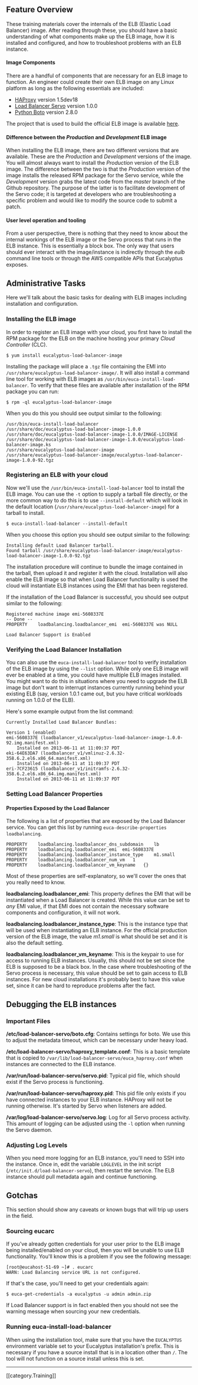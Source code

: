 ## Feature Overview
These training materials cover the internals of the ELB (Elastic Load Balancer) image. After reading through these, you should have a basic understanding of what components make up the ELB image, how it is installed and configured, and how to troubleshoot problems with an ELB instance.

#### Image Components
There are a handful of components that are necessary for an ELB image to function. An engineer could create their own ELB image on any Linux platform as long as the following essentials are included:

* [HAProxy](http://haproxy.1wt.eu/) version 1.5dev18
* [Load Balancer Servo](https://github.com/eucalyptus/load-balancer-servo) version 1.0.0
* [Python Boto](https://github.com/boto/boto) version 2.8.0

The project that is used to build the official ELB image is available [here](https://github.com/eucalyptus/load-balancer-image).

#### Difference between the _Production_ and _Development_ ELB image
When installing the ELB image, there are two different versions that are available. These are the _Production_ and _Development_ versions of the image. You will almost always want to install the _Production_ version of the ELB image. The difference between the two is that the _Production_ version of the image installs the released RPM package for the Servo service, while the _Development_ version grabs the latest code from the _master_ branch of the Github repository. The purpose of the latter is to facilitate development of the Servo code; it is targeted at developers who are troubleshooting a specific problem and would like to modify the source code to submit a patch.

#### User level operation and tooling
From a user perspective, there is nothing that they need to know about the internal workings of the ELB image or the Servo process that runs in the ELB instance. This is essentially a block box. The only way that users should ever interact with the image/instance is indirectly through the _eulb_ command line tools or through the AWS compatible APIs that Eucalyptus exposes.

## Administrative Tasks
Here we'll talk about the basic tasks for dealing with ELB images including installation and configuration.

### Installing the ELB image
In order to register an ELB image with your cloud, you first have to install the RPM package for the ELB on the machine hosting your primary _Cloud Controller_ (CLC).

    $ yum install eucalyptus-load-balancer-image

Installing the package will place a `.tgz` file containing the EMI into `/usr/share/eucalyptus-load-balancer-image/`. It will also install a command line tool for working with ELB images as `/usr/bin/euca-install-load-balancer`. To verify that these files are available after installation of the RPM package you can run:

    $ rpm -ql eucalyptus-load-balancer-image

When you do this you should see output similar to the following:

    /usr/bin/euca-install-load-balancer
    /usr/share/doc/eucalyptus-load-balancer-image-1.0.0
    /usr/share/doc/eucalyptus-load-balancer-image-1.0.0/IMAGE-LICENSE
    /usr/share/doc/eucalyptus-load-balancer-image-1.0.0/eucalyptus-load-balancer-image.ks
    /usr/share/eucalyptus-load-balancer-image
    /usr/share/eucalyptus-load-balancer-image/eucalyptus-load-balancer-image-1.0.0-92.tgz

### Registering an ELB with your cloud

Now we'll use the `/usr/bin/euca-install-load-balancer` tool to install the ELB image. You can use the `-t` option to supply a tarball file directly, or the more common way to do this is to use `--install-default` which will look in the default location (`/usr/share/eucalyptus-load-balancer-image`) for a tarball to install.

    $ euca-install-load-balancer --install-default

When you choose this option you should see output similar to the following:

    Installing default Load Balancer tarball.
    Found tarball /usr/share/eucalyptus-load-balancer-image/eucalyptus-load-balancer-image-1.0.0-92.tgz

The installation procedure will continue to bundle the image contained in the tarball, then upload it and register it with the cloud. Installation will also enable the ELB image so that when Load Balancer functionality is used the cloud will instantiate ELB instances using the EMI that has been registered.

If the installation of the Load Balancer is successful, you should see output similar to the following:

    Registered machine image emi-5608337E
    -- Done --
    PROPERTY	loadbalancing.loadbalancer_emi	emi-5608337E was NULL

    Load Balancer Support is Enabled

### Verifying the Load Balancer Installation

You can also use the `euca-install-load-balancer` tool to verify installation of the ELB image by using the `--list` option. While only one ELB image will ever be enabled at a time, you could have multiple ELB images installed. You might want to do this in situations where you need to upgrade the ELB image but don't want to interrupt instances currently running behind your existing ELB (say, version 1.0.1 came out, but you have critical workloads running on 1.0.0 of the ELB).

Here's some example output from the list command:

    Currently Installed Load Balancer Bundles:
    
    Version 1 (enabled)
    emi-5608337E (loadbalancer_v1/eucalyptus-load-balancer-image-1.0.0-92.img.manifest.xml)
    	Installed on 2013-06-11 at 11:09:37 PDT
    eki-64E63DA7 (loadbalancer_v1/vmlinuz-2.6.32-358.6.2.el6.x86_64.manifest.xml)
    	Installed on 2013-06-11 at 11:09:37 PDT
    eri-7CF23615 (loadbalancer_v1/initramfs-2.6.32-358.6.2.el6.x86_64.img.manifest.xml)
    	Installed on 2013-06-11 at 11:09:37 PDT

### Setting Load Balancer Properties

#### Properties Exposed by the Load Balancer

The following is a list of properties that are exposed by the Load Balancer service. You can get this list by running `euca-describe-properties loadbalancing`.

    PROPERTY	loadbalancing.loadbalancer_dns_subdomain	lb
    PROPERTY	loadbalancing.loadbalancer_emi	emi-5608337E
    PROPERTY	loadbalancing.loadbalancer_instance_type	m1.small
    PROPERTY	loadbalancing.loadbalancer_num_vm	1
    PROPERTY	loadbalancing.loadbalancer_vm_keyname	{}

Most of these properties are self-explanatory, so we'll cover the ones that you really need to know.

**loadbalancing.loadbalancer_emi**: This property defines the EMI that will be instantiated when a Load Balancer is created. While this value can be set to _any_ EMI value, if that EMI does not contain the necessary software components and configuration, it will not work.

**loadbalancing.loadbalancer_instance_type**: This is the instance type that will be used when instantiating an ELB instance. For the official production version of the ELB image, the value _m1.small_ is what should be set and it is also the default setting.

**loadbalancing.loadbalancer_vm_keyname**: This is the keypair to use for access to running ELB instances. Usually, this should not be set since the ELB is supposed to be a black box. In the case where troubleshooting of the Servo process is necessary, this value should be set to gain access to ELB instances. For new cloud installations it's probably best to have this value set, since it can be hard to reproduce problems after the fact.

## Debugging the ELB instances

### Important Files

**/etc/load-balancer-servo/boto.cfg**: Contains settings for boto. We use this to adjust the metadata timeout, which can be necessary under heavy load.

**/etc/load-balancer-servo/haproxy_template.conf**: This is a basic template that is copied to `/var/lib/load-balancer-servo/euca_haproxy.conf` when instances are connected to the ELB instance.

**/var/run/load-balancer-servo/servo.pid**: Typical pid file, which should exist if the Servo process is functioning.

**/var/run/load-balancer-servo/haproxy.pid**: This pid file only exists if you have connected instances to your ELB instance. HAProxy will not be running otherwise. It's started by Servo when listeners are added.

**/var/log/load-balancer-servo/servo.log**: Log for all Servo process activity. This amount of logging can be adjusted using the `-l` option when running the Servo daemon.

### Adjusting Log Levels

When you need more logging for an ELB instance, you'll need to SSH into the instance. Once in, edit the variable `LOGLEVEL` in the init script (`/etc/init.d/load-balancer-servo`), then restart the service. The ELB instance should pull metadata again and continue functioning.

## Gotchas
This section should show any caveats or known bugs that will trip up users in the field.

### Sourcing eucarc

If you've already gotten credentials for your user prior to the ELB image being installed/enabled on your cloud, then you will be unable to use ELB functionality. You'll know this is a problem if you see the following message:

    [root@eucahost-51-69 ~]# . eucarc
    WARN: Load Balancing service URL is not configured.

If that's the case, you'll need to get your credentials again:

    $ euca-get-credentials -a eucalyptus -u admin admin.zip

If Load Balancer support is in fact enabled then you should not see the warning message when sourcing your new credentials.

### Running euca-install-load-balancer

When using the installation tool, make sure that you have the `EUCALYPTUS` environment variable set to your Eucalyptus installation's prefix. This is necessary if you have a source install that is in a location other than `/`. The tool will not function on a source install unless this is set.

*****
[[category.Training]]
